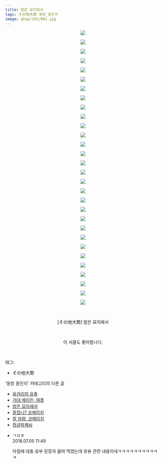 ```yaml
---
title: 밤은 묘지에서
tags: その他大勢 동방_동인지
image: ghap/191/001.jpg
---
```

<div class="article">
<p style="text-align: center; clear: none; float: none;"><img src="{{ site.nasurl }}/ghap/191/001.jpg"/></p>
<p style="text-align: center; clear: none; float: none;"><img src="{{ site.nasurl }}/ghap/191/002.jpg"/></p>
<p style="text-align: center; clear: none; float: none;"><img src="{{ site.nasurl }}/ghap/191/003.jpg"/></p>
<p style="text-align: center; clear: none; float: none;"><img src="{{ site.nasurl }}/ghap/191/004.jpg"/></p>
<p style="text-align: center; clear: none; float: none;"><img src="{{ site.nasurl }}/ghap/191/005.jpg"/></p>
<p style="text-align: center; clear: none; float: none;"><img src="{{ site.nasurl }}/ghap/191/006.jpg"/></p>
<p style="text-align: center; clear: none; float: none;"><img src="{{ site.nasurl }}/ghap/191/007.jpg"/></p>
<p style="text-align: center; clear: none; float: none;"><img src="{{ site.nasurl }}/ghap/191/008.jpg"/></p>
<p style="text-align: center; clear: none; float: none;"><img src="{{ site.nasurl }}/ghap/191/009.jpg"/></p>
<p style="text-align: center; clear: none; float: none;"><img src="{{ site.nasurl }}/ghap/191/010.jpg"/></p>
<p style="text-align: center; clear: none; float: none;"><img src="{{ site.nasurl }}/ghap/191/011.jpg"/></p>
<p style="text-align: center; clear: none; float: none;"><img src="{{ site.nasurl }}/ghap/191/012.jpg"/></p>
<p style="text-align: center; clear: none; float: none;"><img src="{{ site.nasurl }}/ghap/191/013.jpg"/></p>
<p style="text-align: center; clear: none; float: none;"><img src="{{ site.nasurl }}/ghap/191/014.jpg"/></p>
<p style="text-align: center; clear: none; float: none;"><img src="{{ site.nasurl }}/ghap/191/015.jpg"/></p>
<p style="text-align: center; clear: none; float: none;"><img src="{{ site.nasurl }}/ghap/191/016.jpg"/></p>
<p style="text-align: center; clear: none; float: none;"><img src="{{ site.nasurl }}/ghap/191/017.jpg"/></p>
<p style="text-align: center; clear: none; float: none;"><img src="{{ site.nasurl }}/ghap/191/018.jpg"/></p>
<p style="text-align: center; clear: none; float: none;"><img src="{{ site.nasurl }}/ghap/191/019.jpg"/></p>
<p style="text-align: center; clear: none; float: none;"><img src="{{ site.nasurl }}/ghap/191/020.jpg"/></p>
<p style="text-align: center; clear: none; float: none;"><img src="{{ site.nasurl }}/ghap/191/021.jpg"/></p>
<p style="text-align: center; clear: none; float: none;"><img src="{{ site.nasurl }}/ghap/191/022.jpg"/></p>
<p style="text-align: center; clear: none; float: none;"><img src="{{ site.nasurl }}/ghap/191/023.jpg"/></p>
<p style="text-align: center; clear: none; float: none;"><img src="{{ site.nasurl }}/ghap/191/024.jpg"/></p>
<p style="text-align: center; clear: none; float: none;"><img src="{{ site.nasurl }}/ghap/191/025.jpg"/></p>
<p style="text-align: center; clear: none; float: none;"><img src="{{ site.nasurl }}/ghap/191/026.jpg"/></p>
<p style="text-align: center; clear: none; float: none;"><img src="{{ site.nasurl }}/ghap/191/027.jpg"/></p>
<p style="text-align: center; clear: none; float: none;"><img src="{{ site.nasurl }}/ghap/191/028.jpg"/></p>
<p style="text-align: center; clear: none; float: none;"><img src="{{ site.nasurl }}/ghap/191/029.jpg"/></p>
<p style="text-align: center; clear: none; float: none;"><img src="{{ site.nasurl }}/ghap/191/030.jpg"/></p>
<p style="text-align: center; clear: none; float: none;"><br/></p>
<p style="text-align: center; clear: none; float: none;">[その他大勢] 밤은 묘지에서</p>
<p style="text-align: center; clear: none; float: none;"><br/></p>
<p style="text-align: center; clear: none; float: none;">이 서클도 좋아합니다.</p>
<p><br/></p>
</div><div class="tagTrail">
<p>태그: </p>
<ul>
<li>その他大勢</li>
</ul>
</div><div class="another">
<p>'동방 동인지' 카테고리의 다른 글</p>
<ul>
<li><a href="/2016-06-18-ghap_193">유카리의 유충</a></li>
<li><a href="/2016-06-18-ghap_192">거대 메이린, 여름</a></li>
<li><a href="/2016-06-18-ghap_191">밤은 묘지에서</a></li>
<li><a href="/2016-06-18-ghap_190">잘잤니? 코메이지</a></li>
<li><a href="/2016-06-18-ghap_189">잘 자렴, 코메이지</a></li>
<li><a href="/2016-06-18-ghap_188">정글파체씨</a></li>
</ul>
</div><div class="cb_module cb_fluid">
<div class="cb_wrt cb_profile">
<div class="comment">
<ul>
<li class="cb_thumb_off" id="comment15280939">
<div class="cb_comment_area">
<div class="cb_info_area">
<div class="cb_section">
<span class="cb_nick_name">ㄱㅁㅎ</span>
</div>
<div class="cb_section">
<span class="cb_date">2018.07.05 11:49 </span>
</div>
</div>
<div class="cb_dsc_comment">
<p class="cb_dsc">
											아침에 대충 유부 된장국 끓여 먹었는데 유뷰 관련 내용이네ㅋㅋㅋㅋㅋㅋㅋㅋㅋㅋㅋ
										</p>
</div>
</div></li>
</ul>
</div>
</div><!-- commentList close -->
</div>